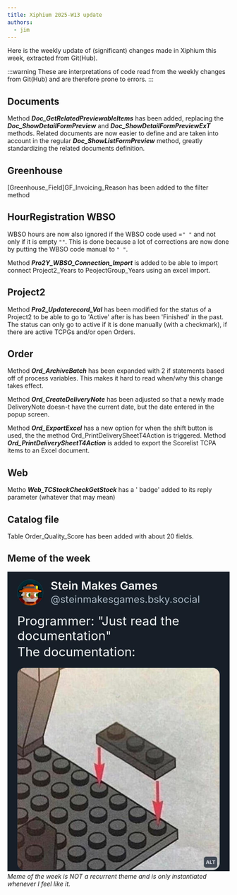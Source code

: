 ```yaml
---
title: Xiphium 2025-W13 update
authors:
  - jim
---
```


Here is the weekly update of (significant) changes made in Xiphium this week, extracted from Git(Hub).

:::warning
These are interpretations of code read from the weekly changes from Git(Hub) and are therefore prone to errors.
:::

<!--truncate-->

## Documents
Method ***Doc_GetRelatedPreviewableItems*** has been added, replacing the ***Doc_ShowDetailFormPreview*** and ***Doc_ShowDetailFormPreviewExT*** methods.
Related documents are now easier to define and are taken into account in the regular ***Doc_ShowListFormPreview*** method, greatly standardizing the related documents definition.

## Greenhouse
[Greenhouse_Field]GF_Invoicing_Reason has been added to the filter method

## HourRegistration WBSO
WBSO hours are now also ignored if the WBSO code used =`" "` and not only if it is empty `""`. This is done because a lot of corrections are now done by putting the WBSO code manual to `" "`.

Method ***Pro2Y_WBSO_Connection_Import*** is added to be able to import connect Project2_Years to PeojectGroup_Years using an excel import.

## Project2
Method ***Pro2_Updaterecord_Val*** has been modified for the status of a Project2 to be able to go to 'Active' after is has been 'Finished' in the past. The status can only go to active if it is done manually (with a checkmark), if there are active TCPGs and/or open Orders.
## Order
Method ***Ord_ArchiveBatch*** has been expanded with 2 if statements based off of process variables. This makes it hard to read when/why this change takes effect.

Method ***Ord_CreateDeliveryNote*** has been adjusted so that a newly made DeliveryNote doesn-t have the current date, but the date entered in the popup screen.

Method ***Ord_ExportExcel*** has a new option for when the shift button is used, the the method Ord_PrintDeliverySheetT4Action is triggered.
Method ***Ord_PrintDeliverySheetT4Action*** is added to export the Scorelist TCPA items to an Excel document.

## Web
Metho ***Web_TCStockCheckGetStock*** has a ' badge' added to its reply parameter (whatever that may mean)

## Catalog file
Table Order_Quality_Score has been added with about 20 fields.

## Meme of the week
![](confusingDocs.jpeg)
_Meme of the week is NOT a recurrent theme and is only instantiated whenever I feel like it._